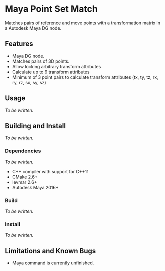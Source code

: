 # Maya Point Set Match

Matches pairs of reference and move points with a transformation matrix in a Autodesk Maya DG node.

## Features

- Maya DG node.
- Matches pairs of 3D points.
- Allow locking arbitrary transform attributes
- Calculate up to 9 transform attributes 
- Minimum of 3 point pairs to calculate transform attributes (tx, ty, tz, rx, ry, rz, sx, sy, sz)

## Usage

_To be written._

## Building and Install

_To be written._

### Dependencies

_To be written._

- C++ compiler with support for C++11
- CMake 2.6+
- levmar 2.6+
- Autodesk Maya 2016+

### Build

_To be written._

### Install

_To be written._

## Limitations and Known Bugs 

- Maya command is currently unfinished.
